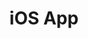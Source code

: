 ---
layout: category
title: "iOS App"
permalink: /categories/iosapp/
taxonomy: iOS App
author_profile: true
---